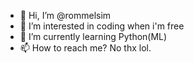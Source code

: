 - 👋 Hi, I’m @rommelsim
- 👀 I’m interested in coding when i'm free
- 🌱 I’m currently learning Python(ML)
- 📫 How to reach me? No thx lol.
